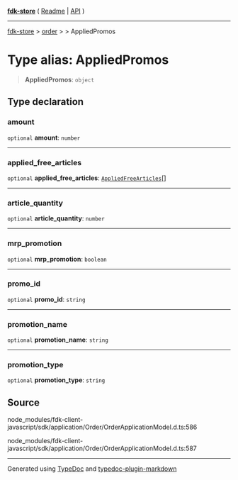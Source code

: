 [**fdk-store**](../../../README.md) ( [Readme](../../../README.md) \| [API](../../../API.md) )

---

[fdk-store](../../../API.md) > [order](../../README.md) > [<internal>](../README.md) > AppliedPromos

# Type alias: AppliedPromos

> **AppliedPromos**: `object`

## Type declaration

### amount

`optional` **amount**: `number`

---

### applied_free_articles

`optional` **applied_free_articles**: [`AppliedFreeArticles`](type-alias.AppliedFreeArticles.md)[]

---

### article_quantity

`optional` **article_quantity**: `number`

---

### mrp_promotion

`optional` **mrp_promotion**: `boolean`

---

### promo_id

`optional` **promo_id**: `string`

---

### promotion_name

`optional` **promotion_name**: `string`

---

### promotion_type

`optional` **promotion_type**: `string`

## Source

node_modules/fdk-client-javascript/sdk/application/Order/OrderApplicationModel.d.ts:586

node_modules/fdk-client-javascript/sdk/application/Order/OrderApplicationModel.d.ts:587

---

Generated using [TypeDoc](https://typedoc.org/) and [typedoc-plugin-markdown](https://www.npmjs.com/package/typedoc-plugin-markdown)

